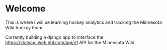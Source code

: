 # Welcome

This is where I will be learning hockey analytics and tracking the Minnesota Wild hockey team.


Currently building a django app to interface the https://statsapi.web.nhl.com/api/v1 API for the Minnesota Wild.
